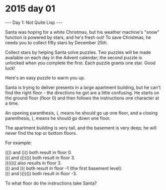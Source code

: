# 2015 day 01

--- Day 1: Not Quite Lisp ---

Santa was hoping for a white Christmas, but his weather machine's "snow" function is powered by stars, and he's fresh out!  To save Christmas, he needs you to collect fifty stars by December 25th.



Collect stars by helping Santa solve puzzles.  Two puzzles will be made available on each day in the Advent calendar; the second puzzle is unlocked when you complete the first.  Each puzzle grants one star. Good luck!



Here's an easy puzzle to warm you up.



Santa is trying to deliver presents in a large apartment building, but he can't find the right floor - the directions he got are a little confusing. He starts on the ground floor (floor 0) and then follows the instructions one character at a time.



An opening parenthesis, (, means he should go up one floor, and a closing parenthesis, ), means he should go down one floor.



The apartment building is very tall, and the basement is very deep; he will never find the top or bottom floors.



For example:



(()) and ()() both result in floor 0.\
((( and (()(()( both result in floor 3.\
))((((( also results in floor 3.\
()) and ))( both result in floor -1 (the first basement level).\
))) and )())()) both result in floor -3.



To what floor do the instructions take Santa?



